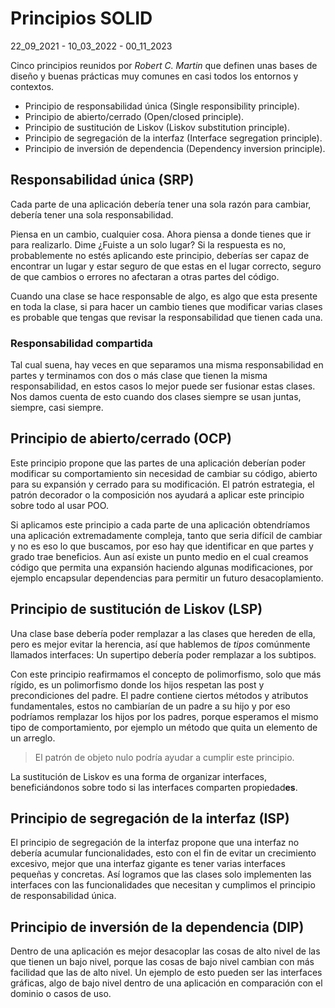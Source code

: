 # Principios SOLID
22_09_2021 - 10_03_2022 - 00_11_2023

Cinco principios reunidos por *Robert C. Martin* que definen unas bases de diseño y buenas prácticas muy comunes en casi todos los entornos y contextos.

* Principio de responsabilidad única (Single responsibility principle).
* Principio de abierto/cerrado (Open/closed principle).
* Principio de sustitución de Liskov (Liskov substitution principle).
* Principio de segregación de la interfaz (Interface segregation principle).
* Principio de inversión de dependencia (Dependency inversion principle).

## Responsabilidad única (SRP)

Cada parte de una aplicación debería tener una sola razón para cambiar, debería tener una sola responsabilidad.

Piensa en un cambio, cualquier cosa. Ahora piensa a donde tienes que ir para realizarlo. Dime ¿Fuiste a un solo lugar? Si la respuesta es no, probablemente no estés aplicando este principio, deberías ser capaz de encontrar un lugar y estar seguro de que estas en el lugar correcto, seguro de que cambios o errores no afectaran a otras partes del código.

Cuando una clase se hace responsable de algo, es algo que esta presente en toda la clase, si para hacer un cambio tienes que modificar varias clases es probable que tengas que revisar la responsabilidad que tienen cada una.

### Responsabilidad compartida

Tal cual suena, hay veces en que separamos una misma responsabilidad en partes y terminamos con dos o más clase que tienen la misma responsabilidad, en estos casos lo mejor puede ser fusionar estas clases. Nos damos cuenta de esto cuando dos clases siempre se usan juntas, siempre, casi siempre.

## Principio de abierto/cerrado (OCP)

Este principio propone que las partes de una aplicación deberían poder modificar su comportamiento sin necesidad de cambiar su código, abierto para su expansión y cerrado para su modificación. El patrón estrategia, el patrón decorador o la composición nos ayudará a aplicar este principio sobre todo al usar POO.

Si aplicamos este principio a cada parte de una aplicación obtendríamos una aplicación extremadamente compleja, tanto que seria difícil de cambiar y no es eso lo que buscamos, por eso hay que identificar en que partes y grado trae beneficios. Aun así existe un punto medio en el cual creamos código que permita una expansión haciendo algunas modificaciones, por ejemplo encapsular dependencias para permitir un futuro desacoplamiento.

## Principio de sustitución de Liskov (LSP)

Una clase base debería poder remplazar a las clases que hereden de ella, pero es mejor evitar la herencia, así que hablemos de *tipos* comúnmente llamados interfaces: Un supertipo debería poder remplazar a los subtipos.

Con este principio reafirmamos el concepto de polimorfismo, solo que más rígido, es un polimorfismo donde los hijos respetan las post y precondiciones del padre. El padre contiene ciertos métodos y atributos fundamentales, estos no cambiarían de un padre a su hijo y por eso podríamos remplazar los hijos por los padres, porque esperamos el mismo tipo de comportamiento, por ejemplo un método que quita un elemento de un arreglo.

> El patrón de objeto nulo podría ayudar a cumplir este principio.

La sustitución de Liskov es una forma de organizar interfaces, beneficiándonos sobre todo si las interfaces comparten propiedad**es**.

## Principio de segregación de la interfaz (ISP)

El principio de segregación de la interfaz propone que una interfaz no debería acumular funcionalidades, esto con el fin de evitar un crecimiento excesivo, mejor que una interfaz gigante es tener varias interfaces pequeñas y concretas. Así logramos que las clases solo implementen las interfaces con las funcionalidades que necesitan y cumplimos el principio de responsabilidad única.

## Principio de inversión de la dependencia (DIP)

Dentro de una aplicación es mejor desacoplar las cosas de alto nivel de las que tienen un bajo nivel, porque las cosas de bajo nivel cambian con más facilidad que las de alto nivel. Un ejemplo de esto pueden ser las interfaces gráficas, algo de bajo nivel dentro de una aplicación en comparación con el dominio o casos de uso. 
